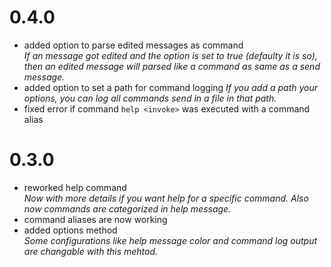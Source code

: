 # 0.4.0

- added option to parse edited messages as command  
*If an message got edited and the option is set to true (defaulty it is so), then an edited message will parsed like a command as same as a send message.*
- added option to set a path for command logging
*If you add a path your options, you can log all commands send in a file in that path.*
- fixed error if command `help <invoke>` was executed with a command alias

# 0.3.0

- reworked help command  
*Now with more details if you want help for a specific command. Also now commands are categorized in help message.*
- command aliases are now working
- added options method  
*Some configurations like help message color and command log output are changable with this mehtod.*
